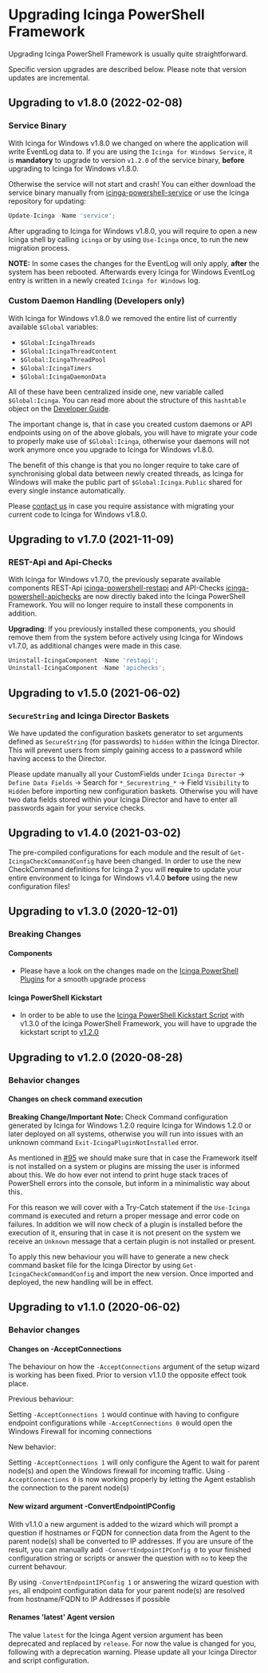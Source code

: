 # Upgrading Icinga PowerShell Framework

Upgrading Icinga PowerShell Framework is usually quite straightforward. 

Specific version upgrades are described below. Please note that version updates are incremental.

## Upgrading to v1.8.0 (2022-02-08)

### Service Binary

With Icinga for Windows v1.8.0 we changed on where the application will write EventLog data to. If you are using the `Icinga for Windows Service`, it is **mandatory** to upgrade to version `v1.2.0` of the service binary, **before** upgrading to Icinga for Windows v1.8.0.

Otherwise the service will not start and crash! You can either download the service binary manually from [icinga-powershell-service](https://github.com/Icinga/icinga-powershell-service/releases) or use the Icinga repository for updating:

```powershell
Update-Icinga -Name 'service';
```

After upgrading to Icinga for Windows v1.8.0, you will require to open a new Icinga shell by calling `icinga` or by using `Use-Icinga` once, to run the new migration process.

**NOTE:** In some cases the changes for the EventLog will only apply, **after** the system has been rebooted. Afterwards every Icinga for Windows EventLog entry is written in a newly created `Icinga for Windows` log.

### Custom Daemon Handling (Developers only)

With Icinga for Windows v1.8.0 we removed the entire list of currently available `$Global` variables:

* `$Global:IcingaThreads`
* `$Global:IcingaThreadContent`
* `$Global:IcingaThreadPool`
* `$Global:IcingaTimers`
* `$Global:IcingaDaemonData`

All of these have been centralized inside one, new variable called `$Global:Icinga`. You can read more about the structure of this `hashtable` object on the [Developer Guide](../900-Developer-Guide/00-General.md/#Data-Management).

The important change is, that in case you created custom daemons or API endpoints using on of the above globals, you will have to migrate your code to properly make use of `$Global:Icinga`, otherwise your daemons will not work anymore once you upgrade to Icinga for Windows v1.8.0.

The benefit of this change is that you no longer require to take care of synchronising global data between newly created threads, as Icinga for Windows will make the public part of `$Global:Icinga.Public` shared for every single instance automatically.

Please [contact us](https://icinga.com/company/contact/) in case you require assistance with migrating your current code to Icinga for Windows v1.8.0.

## Upgrading to v1.7.0 (2021-11-09)

### REST-Api and Api-Checks

With Icinga for Windows v1.7.0, the previously separate available components REST-Api [icinga-powershell-restapi](https://icinga.com/docs/icinga-for-windows/latest/restapi/doc/01-Introduction/) and API-Checks [icinga-powershell-apichecks](https://icinga.com/docs/icinga-for-windows/latest/apichecks/doc/01-Introduction/) are now directly baked into the Icinga PowerShell Framework. You will no longer require to install these components in addition.

**Upgrading**: If you previously installed these components, you should remove them from the system before actively using Icinga for Windows v1.7.0, as additional changes were made in this case.

```powershell
Uninstall-IcingaComponent -Name 'restapi';
Uninstall-IcingaComponent -Name 'apichecks';
```

## Upgrading to v1.5.0 (2021-06-02)

### `SecureString` and Icinga Director Baskets

We have updated the configuration baskets generator to set arguments defined as `SecureString` (for passwords) to `hidden` within the Icinga Director. This will prevent users from simply gaining access to a password while having access to the Director.

Please update manually all your CustomFields under `Icinga Director` -> `Define Data Fields` -> Search for `*_Securestring_*` -> Field `Visibility` to `Hidden` before importing new configuration baskets. Otherwise you will have two data fields stored within your Icinga Director and have to enter all passwords again for your service checks.

## Upgrading to v1.4.0 (2021-03-02)

The pre-compiled configurations for each module and the result of `Get-IcingaCheckCommandConfig` have been changed. In order to use the new CheckCommand definitions for Icinga 2 you will **require** to update your entire environment to Icinga for Windows v1.4.0 **before** using the new configuration files!

## Upgrading to v1.3.0 (2020-12-01)

### Breaking Changes

#### Components

* Please have a look on the changes made on the [Icinga PowerShell Plugins](https://icinga.com/docs/windows/latest/plugins/doc/30-Upgrading-Plugins/) for a smooth upgrade process

#### Icinga PowerShell Kickstart

* In order to be able to use the [Icinga PowerShell Kickstart Script](https://github.com/Icinga/icinga-powershell-kickstart) with v1.3.0 of the Icinga PowerShell Framework, you will have to upgrade the kickstart script to [v1.2.0](https://github.com/Icinga/icinga-powershell-kickstart/releases)

## Upgrading to v1.2.0 (2020-08-28)

### Behavior changes

#### Changes on check command execution

**Breaking Change/Important Note:** Check Command configuration generated by Icinga for Windows 1.2.0 require Icinga for Windows 1.2.0 or later deployed on all systems, otherwise you will run into issues with an unknown command `Exit-IcingaPluginNotInstalled` error.

As mentioned in [#95](https://github.com/Icinga/icinga-powershell-framework/issues/95) we should make sure that in case the Framework itself is not installed on a system or plugins are missing the user is informed about this. We do how ever not intend to print huge stack traces of PowerShell errors into the console, but inform in a minimalistic way about this.

For this reason we will cover with a Try-Catch statement if the `Use-Icinga` command is executed and return a proper message and error code on failures. In addition we will now check of a plugin is installed before the execution of it, ensuring that in case it is not present on the system we receive an `Unknown` message that a certain plugin is not installed or present.

To apply this new behaviour you will have to generate a new check command basket file for the Icinga Director by using `Get-IcingaCheckCommandConfig` and import the new version. Once imported and deployed, the new handling will be in effect.

## Upgrading to v1.1.0 (2020-06-02)

### Behavior changes

#### Changes on -AcceptConnections

The behaviour on how the `-AcceptConnections` argument of the setup wizard is working has been fixed. Prior to version v1.1.0 the opposite effect took place.

Previous behaviour:

Setting `-AcceptConnections 1` would continue with having to configure endpoint configurations while `-AcceptConnections 0` would open the Windows Firewall for incoming connections

New behavior:

Setting `-AcceptConnections 1` will only configure the Agent to wait for parent node(s) and open the Windows firewall for incoming traffic.
Using `-AcceptConnections 0` is now working properly by letting the Agent establish the connection to the parent node(s)

#### New wizard argument -ConvertEndpointIPConfig

With v1.1.0 a new argument is added to the wizard which will prompt a question if hostnames or FQDN for connection data from the Agent to the parent node(s) shall be converted to IP addresses. If you are unsure of the result, you can manually add `-ConvertEndpointIPConfig 0` to your finished configuration string or scripts or answer the question with `no` to keep the current behavour.

By using `-ConvertEndpointIPConfig 1` or answering the wizard question with `yes`, all endpoint configuration data for your parent node(s) are resolved from hostname/FQDN to IP Addresses if possible

#### Renames 'latest' Agent version

The value `latest` for the Icinga Agent version argument has been deprecated and replaced by `release`. For now the value is changed for you, following with a deprecation warning. Please update all your Icinga Director and script configuration.
